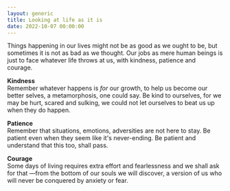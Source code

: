 ```yaml
---
layout: generic
title: Looking at life as it is
date: 2022-10-07 00:00:00
---
```

Things happening in our lives might not be as good as we ought to be, but sometimes it is not as bad as we thought. Our jobs as mere human beings is just to face whatever life throws at us, with kindness, patience and courage.&nbsp;

**Kindness**<br>Remember whatever happens is&nbsp;*for*&nbsp;our growth, to help us become our better selves, a metamorphosis, one could say. Be kind to ourselves, for we may be hurt, scared and sulking, we could not let ourselves to beat us up when they do happen.&nbsp;

**Patience**<br>Remember that situations, emotions, adversities are not here to stay. Be patient even when they seem like it's never-ending. Be patient and understand that this too, shall pass.&nbsp;

**Courage**<br>Some days of living requires extra effort and fearlessness and we shall ask for that —from the bottom of our souls we will discover, a version of us who will never be conquered by anxiety or fear.